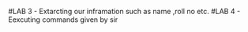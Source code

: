 #LAB 3 - Extarcting our inframation such as name ,roll no etc.
#LAB 4 - Eexcuting commands given by sir
